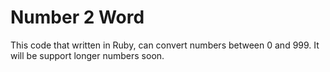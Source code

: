 # Number 2 Word

This code that written in Ruby, can convert numbers between 0 and 999. It will be support longer numbers soon.

